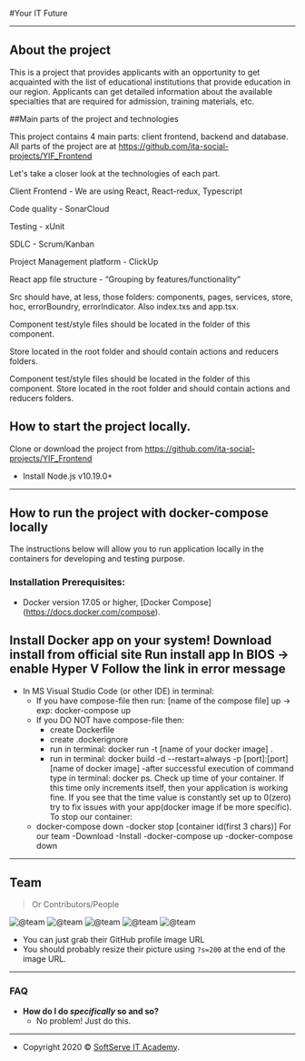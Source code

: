 #Your IT Future

---

## About the project

This is a project that provides applicants with an opportunity to get acquainted with the list of educational institutions that provide education in our region. Applicants can get detailed information about the available specialties that are required for admission, training materials, etc.

##Main parts of the project and technologies

This project contains 4 main parts: client frontend, backend and database. All parts of the project are at https://github.com/ita-social-projects/YIF_Frontend

Let's take a closer look at the technologies of each part.

Client Frontend - We are using React, React-redux, Typescript

Code quality - SonarCloud

Testing - xUnit

SDLC - Scrum/Kanban

Project Management platform - ClickUp

React app file structure - “Grouping by features/functionality”

Src should have, at less, those folders: components, pages, services, store, hoc, errorBoundry, errorIndicator. Also index.txs and app.tsx.

Component test/style files should be located in the folder of this component.
 
Store located in the root folder and should contain actions and reducers folders.

Component test/style files should be located in the folder of this component. Store located in the root folder and should contain actions and reducers folders.

## How to start the project locally.

Clone or download the project from https://github.com/ita-social-projects/YIF_Frontend

- Install Node.js v10.19.0+

---

## How to run the project with docker-compose locally

The instructions below will allow you to run application locally in the containers for developing and testing purpose.

### Installation Prerequisites:

- Docker version 17.05 or higher, [Docker Compose] (https://docs.docker.com/compose).

Install Docker app on your system!
Download install from official site
Run install app
In BIOS -> enable Hyper V
Follow the link in error message
  - 
- In MS Visual Studio Code (or other IDE) in terminal:
	- If you have compose-file then run:  [name of the compose file] up -> exp: docker-compose up
	- If you DO NOT have compose-file then:
		- create Dockerfile
		- create .dockerignore
		- run in terminal: docker run -t [name of your docker image] .
		- run in terminal: docker build -d --restart=always -p [port]:[port] [name of docker image]
-after successful execution of command type in terminal: docker ps.
Check up time of your container. If this time only increments itself, then your application is working fine. If you see that the time value is constantly set up to 0(zero) try to fix issues with your app(docker image if be more specific).
To stop our container:
	- docker-compose down
	-docker stop [container id(first 3 chars)]
For our team
-Download
-Install
-docker-compose up
-docker-compose down


---

## Team

> Or Contributors/People

![@team](https://avatars2.githubusercontent.com/u/64921184?s=200&v=4)
![@team](https://avatars0.githubusercontent.com/u/62026523?s=200&u=c5ffa62223d32312a6f3592c66e4c791eb4c7343&v=4)
![@team](https://avatars1.githubusercontent.com/u/60184096?s=200&u=354406f2bcd0522f17e5c94d2b7c6d34596f0ec9&v=4)
![@team](https://avatars0.githubusercontent.com/u/58741436?s=200&u=ffc14f01ed18eab531f52e6b06865ee410b57965&v=4)
![@team](https://avatars2.githubusercontent.com/u/60231618?s=200&u=5a15300a5626ca41ca26910dc1660a74d3dc4847&v=4)

- You can just grab their GitHub profile image URL
- You should probably resize their picture using `?s=200` at the end of the image URL.

---

### FAQ

- **How do I do _specifically_ so and so?**
  - No problem! Just do this.

---

- Copyright 2020 © <a href="https://softserve.academy/" target="_blank"> SoftServe IT Academy</a>.
